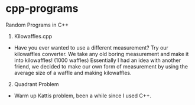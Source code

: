 # cpp-programs
Random Programs in C++

1. Kilowaffles.cpp
- Have you ever wanted to use a different measurement? Try our kilowaffles converter. We take any old boring measurement and make it into kilowaffles! (1000 waffles) Essentially I had an idea with another friend, we decided to make our own form of measurement by using the average size of a waffle and making kilowaffles.
2. Quadrant Problem
- Warm up Kattis problem, been a while since I used C++.

